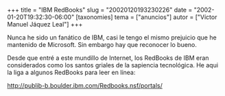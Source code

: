+++
title = "IBM RedBooks"
slug = "20020120193230226"
date = "2002-01-20T19:32:30-06:00"
[taxonomies]
tema = ["anuncios"]
autor = ["Víctor Manuel Jáquez Leal"]
+++

Nunca he sido un fanático de IBM, casi le tengo el mismo prejuicio que
he mantenido de Microsoft. Sin embargo hay que reconocer lo bueno.

Desde que entré a este mundillo de Internet, los RedBooks de IBM eran
considerados como los santos griales de la sapiencia tecnológica. He
aqui la liga a algunos RedBooks para leer en línea:

<http://publib-b.boulder.ibm.com/Redbooks.nsf/portals/>

